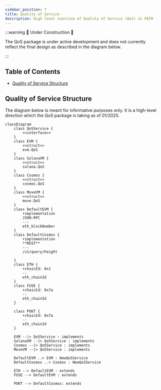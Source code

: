 ```yaml
---
sidebar_position: 7
title: Quality of Service
description: High level overview of Quality of Service (QoS) in PATH
---
```


:::warning 🚧 Under Construction 🚧

The QoS package is under active development and does not currently reflect the final design as described in the diagram below.

:::

## Table of Contents <!-- omit in toc -->

- [Quality of Service Structure](#quality-of-service-structure)

## Quality of Service Structure

The diagram below is meant for informative purposes only. It is a high-level direction
which the QoS package is taking as of 01/2025.

```mermaid
classDiagram
    class QoSService {
        <<interface>>
    }
    class EVM {
        <<struct>>
        evm.QoS
    }
    class SolanaVM {
        <<struct>>
        solana.QoS
    }
    class Cosmos {
        <<struct>>
        cosmos.QoS
    }
    class MoveVM {
        <<struct>>
        move.QoS
    }
    class DefaultEVM {
        +implementation
        JSON-RPC
        ---
        eth_blockNumber
    }
    class DefaultCosmos {
        +implementation
        **REST**
        ---
        /v1/query/height

    }
    class ETH {
        +chainId: 0x1
        --
        eth_chainId
    }
    class FUSE {
        +chainId: 0x7a
        --
        eth_chainId
    }

    class POKT {
        +chainId: 0x7a
        --
        eth_chainId
    }

    EVM --|> QoSService : implements
    SolanaVM --|> QoSService : implements
    Cosmos --|> QoSService : implements
    MoveVM --|> QoSService : implements

    DefaultEVM ..> EVM : NewQoSService
    DefaultCosmos ..> Cosmos : NewQoSService

    ETH --> DefaultEVM : extends
    FUSE --> DefaultEVM : extends

    POKT --> DefaultCosmos: extends
```